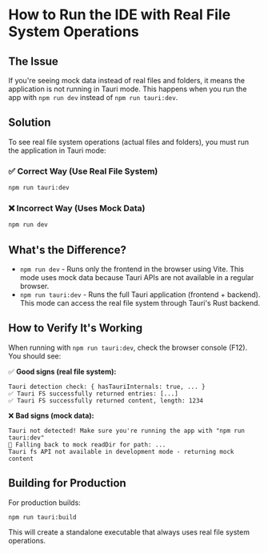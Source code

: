 # How to Run the IDE with Real File System Operations

## The Issue

If you're seeing mock data instead of real files and folders, it means the application is not running in Tauri mode. This happens when you run the app with `npm run dev` instead of `npm run tauri:dev`.

## Solution

To see real file system operations (actual files and folders), you must run the application in Tauri mode:

### ✅ Correct Way (Use Real File System)
```bash
npm run tauri:dev
```

### ❌ Incorrect Way (Uses Mock Data)
```bash
npm run dev
```

## What's the Difference?

- `npm run dev` - Runs only the frontend in the browser using Vite. This mode uses mock data because Tauri APIs are not available in a regular browser.
- `npm run tauri:dev` - Runs the full Tauri application (frontend + backend). This mode can access the real file system through Tauri's Rust backend.

## How to Verify It's Working

When running with `npm run tauri:dev`, check the browser console (F12). You should see:

✅ **Good signs (real file system):**
```
Tauri detection check: { hasTauriInternals: true, ... }
✅ Tauri FS successfully returned entries: [...]
✅ Tauri FS successfully returned content, length: 1234
```

❌ **Bad signs (mock data):**
```
Tauri not detected! Make sure you're running the app with "npm run tauri:dev"
🔄 Falling back to mock readDir for path: ...
Tauri fs API not available in development mode - returning mock content
```

## Building for Production

For production builds:
```bash
npm run tauri:build
```

This will create a standalone executable that always uses real file system operations.
